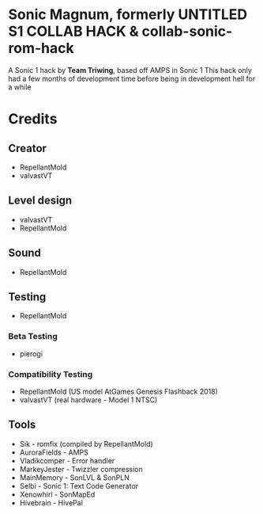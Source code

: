 # Sonic Magnum, formerly UNTITLED S1 COLLAB HACK & collab-sonic-rom-hack
A Sonic 1 hack by **Team Triwing**, based off AMPS in Sonic 1
This hack only had a few months of development time before being in development hell for a while
# Credits
## Creator
* RepellantMold
* valvastVT
## Level design
* valvastVT
* RepellantMold
## Sound
* RepellantMold
## Testing
* RepellantMold
### Beta Testing
* pierogi
### Compatibility Testing
* RepellantMold (US model AtGames Genesis Flashback 2018)
* valvastVT (real hardware - Model 1 NTSC)
## Tools
* Sik - romfix (compiled by RepellantMold)
* AuroraFields - AMPS
* Vladikcomper - Error handler
* MarkeyJester - Twizzler compression
* MainMemory - SonLVL & SonPLN
* Selbi - Sonic 1: Text Code Generator
* Xenowhirl - SonMapEd
* Hivebrain - HivePal
